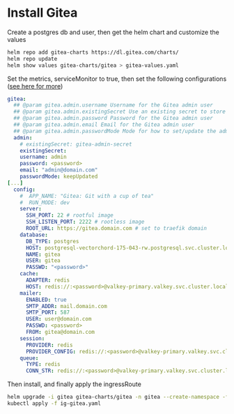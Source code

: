 # Install Gitea

Create a postgres db and user, then get the helm chart and customize the values

```bash
helm repo add gitea-charts https://dl.gitea.com/charts/
helm repo update
helm show values gitea-charts/gitea > gitea-values.yaml
```

Set the metrics, serviceMonitor to true, then set the following configurations ([see here for more](https://docs.gitea.com/administration/config-cheat-sheet))


```yaml
gitea:
  ## @param gitea.admin.username Username for the Gitea admin user
  ## @param gitea.admin.existingSecret Use an existing secret to store admin user credentials
  ## @param gitea.admin.password Password for the Gitea admin user
  ## @param gitea.admin.email Email for the Gitea admin user
  ## @param gitea.admin.passwordMode Mode for how to set/update the admin user password. Options are: initialOnlyNoReset, initialOnlyRequireReset, and keepUpdated
  admin:
    # existingSecret: gitea-admin-secret
    existingSecret:
    username: admin
    password: <password>
    email: "admin@domain.com"
    passwordMode: keepUpdated
[...]
  config:
    #  APP_NAME: "Gitea: Git with a cup of tea"
    #  RUN_MODE: dev
    server:
      SSH_PORT: 22 # rootful image
      SSH_LISTEN_PORT: 2222 # rootless image
      ROOT_URL: https://gitea.domain.com # set to traefik domain
    database:
      DB_TYPE: postgres
      HOST: postgresql-vectorchord-175-043-rw.postgresql.svc.cluster.local:5432
      NAME: gitea
      USER: gitea
      PASSWD: "<password>"
    cache:
      ADAPTER: redis
      HOST: redis://:<password>@valkey-primary.valkey.svc.cluster.local:6379/1?pool_size=100&idle_timeout=180s
    mailer:
      ENABLED: true
      SMTP_ADDR: mail.domain.com
      SMTP_PORT: 587
      USER: user@domain.com
      PASSWD: <password>
      FROM: gitea@domain.com
    session:
      PROVIDER: redis
      PROVIDER_CONFIG: redis://:<password>@valkey-primary.valkey.svc.cluster.local:6379/2
    queue:
      TYPE: redis
      CONN_STR: redis://:<password>@valkey-primary.valkey.svc.cluster.local:6379/3
```

Then install, and finally apply the ingressRoute

```bash
helm upgrade -i gitea gitea-charts/gitea -n gitea --create-namespace -f gitea-values.yaml
kubectl apply -f ig-gitea.yaml
```
